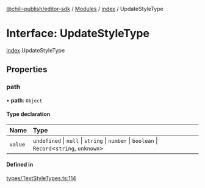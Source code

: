 [@chili-publish/editor-sdk](../README.md) / [Modules](../modules.md) / [index](../modules/index.md) / UpdateStyleType

# Interface: UpdateStyleType

[index](../modules/index.md).UpdateStyleType

## Properties

### path

• **path**: `Object`

#### Type declaration

| Name | Type |
| :------ | :------ |
| `value` | `undefined` \| ``null`` \| `string` \| `number` \| `boolean` \| `Record`<`string`, `unknown`\> |

#### Defined in

[types/TextStyleTypes.ts:114](https://github.com/chili-publish/editor-sdk/blob/c6e096c/types/TextStyleTypes.ts#L114)
